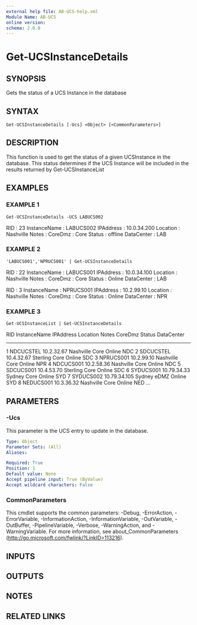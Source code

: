 ```yaml
---
external help file: AB-UCS-help.xml
Module Name: AB-UCS
online version:
schema: 2.0.0
---
```


# Get-UCSInstanceDetails

## SYNOPSIS
Gets the status of a UCS Instance in the database

## SYNTAX

```
Get-UCSInstanceDetails [-Ucs] <Object> [<CommonParameters>]
```

## DESCRIPTION
This function is used to get the status of a given UCSInstance in the database. 
This status determines if the 
UCS Instance will be included in the results returned by Get-UCSInstanceList

## EXAMPLES

### EXAMPLE 1
```
Get-UCSInstanceDetails -UCS LABUCS002
```

RID          : 23
InstanceName : LABUCS002
IPAddress    : 10.0.34.200
Location     : Nashville
Notes        :
CoreDmz      : Core
Status       : offline
DataCenter   : LAB

### EXAMPLE 2
```
'LABUCS001','NPRUCS001' | Get-UCSInstanceDetails
```

RID          : 22
InstanceName : LABUCS001
IPAddress    : 10.0.34.100
Location     : Nashville
Notes        :
CoreDmz      : Core
Status       : Online
DataCenter   : LAB

RID          : 3
InstanceName : NPRUCS001
IPAddress    : 10.2.99.10
Location     : Nashville
Notes        :
CoreDmz      : Core
Status       : Online
DataCenter   : NPR

### EXAMPLE 3
```
Get-UCSInstanceList | Get-UCSInstanceDetails
```

RID InstanceName             IPAddress                Location                 Notes                    CoreDmz                  Status                   DataCenter
--- ------------             ---------                --------                 -----                    -------                  ------                   ----------
  1 NDCUCSTEL                10.2.32.67               Nashville                                         Core                     Online                   NDC
  2 SDCUCSTEL                10.4.32.67               Sterling                                          Core                     Online                   SDC
  3 NPRUCS001                10.2.99.10               Nashville                                         Core                     Online                   NPR
  4 NDCUCS001                10.2.58.36               Nashville                                         Core                     Online                   NDC
  5 SDCUCS001                10.4.53.70               Sterling                                          Core                     Online                   SDC
  6 SYDUCS001                10.79.34.33              Sydney                                            Core                     Online                   SYD
  7 SYDUCS002                10.79.34.105             Sydney                                            eDMZ                     Online                   SYD
  8 NEDUCS001                10.3.36.32               Nashville                                         Core                     Online                   NED
...

## PARAMETERS

### -Ucs
This parameter is the UCS entry to update in the database.

```yaml
Type: Object
Parameter Sets: (All)
Aliases:

Required: True
Position: 1
Default value: None
Accept pipeline input: True (ByValue)
Accept wildcard characters: False
```

### CommonParameters
This cmdlet supports the common parameters: -Debug, -ErrorAction, -ErrorVariable, -InformationAction, -InformationVariable, -OutVariable, -OutBuffer, -PipelineVariable, -Verbose, -WarningAction, and -WarningVariable.
For more information, see about_CommonParameters (http://go.microsoft.com/fwlink/?LinkID=113216).

## INPUTS

## OUTPUTS

## NOTES

## RELATED LINKS

